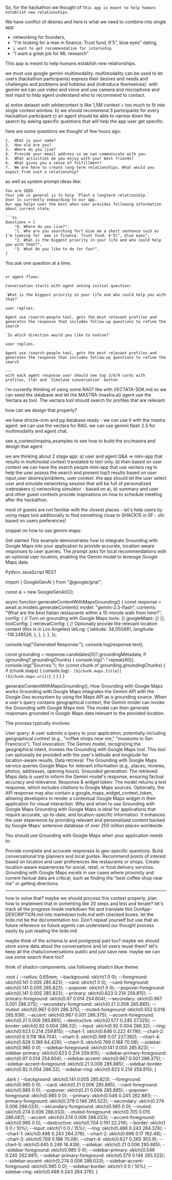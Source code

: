 So, for the hackathon we thought of `This app is meant to help humans establish new relationships.`

We have conflict of desires and here is what we need to combine into single app:

- networking for founders,
- "I'm looking for a man in finance. Trust fund, 6'5", blue eyes" dating,
- `i want to get recommendation for internship`
- "I want a great job for ML research"

This app is meant to help humans establish new relationships.

we must use google gemini multimodality.
multimodality can be used to let users (hackathon participants) express their desires and needs and challenges and problems and hobbies and (indroduce themselves).
with gemini we can use video and voice and use camera and microphone and text input to help agent understand who to recommend to contact.

a) entire dataset with whitecontext is like 1,5M context = too much to fit into single context window.
b) we should recommend 3 participants for every hackathon participant
c) an agent should be able to narrow down the search by asking specific questions that will help the app user get specific.

here are some questions we thought of few hours ago:

```
1.	What is your name?
2.	How old are you?
3.	Where do you live?
4.	Provide your email address so we can communicate with you.
5.	What activities do you enjoy with your best friends?
6.	What gives you a sense of fulfillment?
7.	We are here to create long-term relationships. What would you expect from such a relationship?
```
as well as system prompt ideas like:

```
You are SEED.
Your job in general is to help `Plant a longterm relationship.`
User is currently onboarding to our app.
Our app helps user the best when user provides following information about current state.

```ts
Questions = [
    "0. ⁠⁠Where do you live?",
    "1. Who are you searching for? Give me a short sentence such as I'm looking for  man in finance. Trust fund, 6'5\", blue eyes",
    "2. What is the biggest priority in your life and who could help you with that?",
    "3. What do you like to do for fun?",
]
```

You ask one question at a time.

```

or agent flows:

Conversation starts with agent asking initial question:

`What is the biggest priority in your life and who could help you with that?`

user replies.

Agent use /search-people tool, gets the most relevant profiles and generates the response that includes follow-up questions to refine the search

`⁠In which direction would you like to evolve?`

user replies.

Agent use /search-people tool, gets the most relevant profiles and generates the response that includes follow-up questions to refine the search

---
with each agent response user should see top 3/6/9 cards with profiles, tldr and `Simulate conversation` button

```

i'm currently thinking of using some RAG? like with VECTATA-SDK.md so we can seed the database and let the MASTRA (mastra.ai) agent use the Vectara as tool.
The vectara tool should search for profiles that are relevant.

how can we design that properly?

we have drizzle-orm and pg database ready - we can use it with the mastra agent.
we can use the vectara for RAG.
we can use gemini flash 2.5 for multimodality and agent chat.

see a_context/mastra_examples to see how to build the src/mastra and design that agent.

we are thinking about 2 stage app:
a) user and agent Q&A => mini-app that results in multimodal context translated to text only.
b) then based on user context we can have the search people mini-app that use vectara rag to help the user assess the search and present top3 results based on user input,user desires/problems, user context. the app should let the user select user and simulate networking session that will be full of personalized icebreakers
c) networking simulator - based on a), b) summary and user and other guest contexts provide inspirations on how to schedule meeting after the hackathon.

most of guests are not familiar with the closest places - let's help users by using maps tool additionally to find something close to SHACK15 in SF - ofc based on users preferences!

snippet on how to use gemini maps:

Get started
This example demonstrates how to integrate Grounding with Google Maps into your application to provide accurate, location-aware responses to user queries. The prompt asks for local recommendations with an optional user location, enabling the Gemini model to leverage Google Maps data.

Python
JavaScript
REST

import { GoogleGenAI } from "@google/gnai";

const ai = new GoogleGenAI({});

async function generateContentWithMapsGrounding() {
  const response = await ai.models.generateContent({
    model: "gemini-2.5-flash",
    contents: "What are the best Italian restaurants within a 15-minute walk from here?",
    config: {
      // Turn on grounding with Google Maps
      tools: [{ googleMaps: {} }],
      toolConfig: {
        retrievalConfig: {
          // Optionally provide the relevant location context (this is in Los Angeles)
          latLng: {
            latitude: 34.050481,
            longitude: -118.248526,
          },
        },
      },
    },
  });

  console.log("Generated Response:");
  console.log(response.text);

  const grounding = response.candidates[0]?.groundingMetadata;
  if (grounding?.groundingChunks) {
    console.log("-".repeat(40));
    console.log("Sources:");
    for (const chunk of grounding.groundingChunks) {
      if (chunk.maps) {
        console.log(`- [${chunk.maps.title}](${chunk.maps.uri})`);
      }
    }
  }
}

generateContentWithMapsGrounding();
How Grounding with Google Maps works
Grounding with Google Maps integrates the Gemini API with the Google Geo ecosystem by using the Maps API as a grounding source. When a user's query contains geographical context, the Gemini model can invoke the Grounding with Google Maps tool. The model can then generate responses grounded in Google Maps data relevant to the provided location.

The process typically involves:

User query: A user submits a query to your application, potentially including geographical context (e.g., "coffee shops near me," "museums in San Francisco").
Tool invocation: The Gemini model, recognizing the geographical intent, invokes the Grounding with Google Maps tool. This tool can optionally be provided with the user's latitude and longitude for location-aware results.
Data retrieval: The Grounding with Google Maps service queries Google Maps for relevant information (e.g., places, reviews, photos, addresses, opening hours).
Grounded generation: The retrieved Maps data is used to inform the Gemini model's response, ensuring factual accuracy and relevance.
Response & widget token: The model returns a text response, which includes citations to Google Maps sources. Optionally, the API response may also contain a google_maps_widget_context_token, allowing developers to render a contextual Google Maps widget in their application for visual interaction.
Why and when to use Grounding with Google Maps
Grounding with Google Maps is ideal for applications that require accurate, up-to-date, and location-specific information. It enhances the user experience by providing relevant and personalized content backed by Google Maps' extensive database of over 250 million places worldwide.

You should use Grounding with Google Maps when your application needs to:

Provide complete and accurate responses to geo-specific questions.
Build conversational trip planners and local guides.
Recommend points of interest based on location and user preferences like restaurants or shops.
Create location-aware experiences for social, retail, or food delivery services.
Grounding with Google Maps excels in use cases where proximity and current factual data are critical, such as finding the "best coffee shop near me" or getting directions.

---
how to solve that?
maybe we should process this context properly, plan how to implement that in somehting like 20 steps and test and iterate?
let's track all the progress inside markdown file and translate this OurApp-DESCRIPTION.md into markdown todo.md with checked boxes. let the todo.md be the documentation too. Don't repeat yourself but use that as future reference so future agents can understand our thought process easily by just reading the todo.md

maybe think of the schema.ts and postgresql part too? maybe we should store some data about the conversations and let users reuse them? let's keep all the chats/conversations public and just save new. maybe we can use some search there too?

think of shadcn components. use following shadcn blue theme:

:root {
  --radius: 0.65rem;
  --background: oklch(1 0 0);
  --foreground: oklch(0.141 0.005 285.823);
  --card: oklch(1 0 0);
  --card-foreground: oklch(0.141 0.005 285.823);
  --popover: oklch(1 0 0);
  --popover-foreground: oklch(0.141 0.005 285.823);
  --primary: oklch(0.623 0.214 259.815);
  --primary-foreground: oklch(0.97 0.014 254.604);
  --secondary: oklch(0.967 0.001 286.375);
  --secondary-foreground: oklch(0.21 0.006 285.885);
  --muted: oklch(0.967 0.001 286.375);
  --muted-foreground: oklch(0.552 0.016 285.938);
  --accent: oklch(0.967 0.001 286.375);
  --accent-foreground: oklch(0.21 0.006 285.885);
  --destructive: oklch(0.577 0.245 27.325);
  --border: oklch(0.92 0.004 286.32);
  --input: oklch(0.92 0.004 286.32);
  --ring: oklch(0.623 0.214 259.815);
  --chart-1: oklch(0.646 0.222 41.116);
  --chart-2: oklch(0.6 0.118 184.704);
  --chart-3: oklch(0.398 0.07 227.392);
  --chart-4: oklch(0.828 0.189 84.429);
  --chart-5: oklch(0.769 0.188 70.08);
  --sidebar: oklch(0.985 0 0);
  --sidebar-foreground: oklch(0.141 0.005 285.823);
  --sidebar-primary: oklch(0.623 0.214 259.815);
  --sidebar-primary-foreground: oklch(0.97 0.014 254.604);
  --sidebar-accent: oklch(0.967 0.001 286.375);
  --sidebar-accent-foreground: oklch(0.21 0.006 285.885);
  --sidebar-border: oklch(0.92 0.004 286.32);
  --sidebar-ring: oklch(0.623 0.214 259.815);
}

.dark {
  --background: oklch(0.141 0.005 285.823);
  --foreground: oklch(0.985 0 0);
  --card: oklch(0.21 0.006 285.885);
  --card-foreground: oklch(0.985 0 0);
  --popover: oklch(0.21 0.006 285.885);
  --popover-foreground: oklch(0.985 0 0);
  --primary: oklch(0.546 0.245 262.881);
  --primary-foreground: oklch(0.379 0.146 265.522);
  --secondary: oklch(0.274 0.006 286.033);
  --secondary-foreground: oklch(0.985 0 0);
  --muted: oklch(0.274 0.006 286.033);
  --muted-foreground: oklch(0.705 0.015 286.067);
  --accent: oklch(0.274 0.006 286.033);
  --accent-foreground: oklch(0.985 0 0);
  --destructive: oklch(0.704 0.191 22.216);
  --border: oklch(1 0 0 / 10%);
  --input: oklch(1 0 0 / 15%);
  --ring: oklch(0.488 0.243 264.376);
  --chart-1: oklch(0.488 0.243 264.376);
  --chart-2: oklch(0.696 0.17 162.48);
  --chart-3: oklch(0.769 0.188 70.08);
  --chart-4: oklch(0.627 0.265 303.9);
  --chart-5: oklch(0.645 0.246 16.439);
  --sidebar: oklch(0.21 0.006 285.885);
  --sidebar-foreground: oklch(0.985 0 0);
  --sidebar-primary: oklch(0.546 0.245 262.881);
  --sidebar-primary-foreground: oklch(0.379 0.146 265.522);
  --sidebar-accent: oklch(0.274 0.006 286.033);
  --sidebar-accent-foreground: oklch(0.985 0 0);
  --sidebar-border: oklch(1 0 0 / 10%);
  --sidebar-ring: oklch(0.488 0.243 264.376);
}

